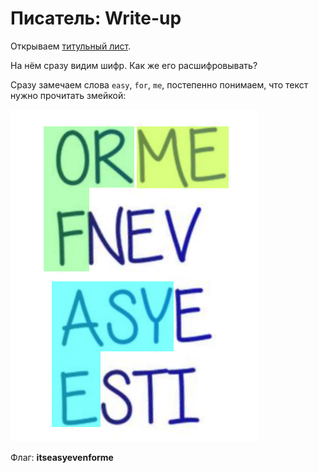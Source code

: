 # Писатель: Write-up

Открываем [титульный лист](https://yadi.sk/i/C20qoHaI3Y92nM).

На нём сразу видим шифр. Как же его расшифровывать?

Сразу замечаем слова `easy`, `for`, `me`, постепенно понимаем, 
что текст нужно прочитать змейкой:

![Видим слова](images/found-words.png)

Флаг: **itseasyevenforme**
